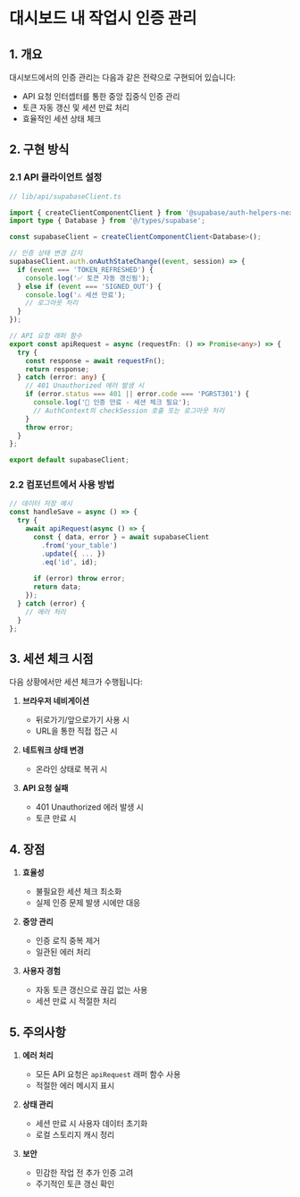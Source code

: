 # 대시보드 내 작업시 인증 관리

## 1. 개요

대시보드에서의 인증 관리는 다음과 같은 전략으로 구현되어 있습니다:
- API 요청 인터셉터를 통한 중앙 집중식 인증 관리
- 토큰 자동 갱신 및 세션 만료 처리
- 효율적인 세션 상태 체크

## 2. 구현 방식

### 2.1 API 클라이언트 설정

```typescript
// lib/api/supabaseClient.ts

import { createClientComponentClient } from '@supabase/auth-helpers-nextjs';
import type { Database } from '@/types/supabase';

const supabaseClient = createClientComponentClient<Database>();

// 인증 상태 변경 감지
supabaseClient.auth.onAuthStateChange((event, session) => {
  if (event === 'TOKEN_REFRESHED') {
    console.log('✅ 토큰 자동 갱신됨');
  } else if (event === 'SIGNED_OUT') {
    console.log('⚠️ 세션 만료');
    // 로그아웃 처리
  }
});

// API 요청 래퍼 함수
export const apiRequest = async (requestFn: () => Promise<any>) => {
  try {
    const response = await requestFn();
    return response;
  } catch (error: any) {
    // 401 Unauthorized 에러 발생 시
    if (error.status === 401 || error.code === 'PGRST301') {
      console.log('🔄 인증 만료 - 세션 체크 필요');
      // AuthContext의 checkSession 호출 또는 로그아웃 처리
    }
    throw error;
  }
};

export default supabaseClient;
```

### 2.2 컴포넌트에서 사용 방법

```typescript
// 데이터 저장 예시
const handleSave = async () => {
  try {
    await apiRequest(async () => {
      const { data, error } = await supabaseClient
        .from('your_table')
        .update({ ... })
        .eq('id', id);
        
      if (error) throw error;
      return data;
    });
  } catch (error) {
    // 에러 처리
  }
};
```

## 3. 세션 체크 시점

다음 상황에서만 세션 체크가 수행됩니다:

1. **브라우저 네비게이션**
   - 뒤로가기/앞으로가기 사용 시
   - URL을 통한 직접 접근 시

2. **네트워크 상태 변경**
   - 온라인 상태로 복귀 시

3. **API 요청 실패**
   - 401 Unauthorized 에러 발생 시
   - 토큰 만료 시

## 4. 장점

1. **효율성**
   - 불필요한 세션 체크 최소화
   - 실제 인증 문제 발생 시에만 대응

2. **중앙 관리**
   - 인증 로직 중복 제거
   - 일관된 에러 처리

3. **사용자 경험**
   - 자동 토큰 갱신으로 끊김 없는 사용
   - 세션 만료 시 적절한 처리

## 5. 주의사항

1. **에러 처리**
   - 모든 API 요청은 `apiRequest` 래퍼 함수 사용
   - 적절한 에러 메시지 표시

2. **상태 관리**
   - 세션 만료 시 사용자 데이터 초기화
   - 로컬 스토리지 캐시 정리

3. **보안**
   - 민감한 작업 전 추가 인증 고려
   - 주기적인 토큰 갱신 확인 